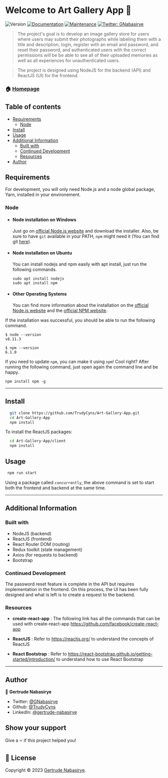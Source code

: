 # Welcome to Art Gallery App 👋

![Version](https://img.shields.io/badge/version-1.0.0-blue.svg?cacheSeconds=2592000)
[![Documentation](https://img.shields.io/badge/documentation-yes-brightgreen.svg)](https://github.com/TrudyCyns/Art-Gallery-App#readme)
[![Maintenance](https://img.shields.io/badge/Maintained%3F-yes-green.svg)](https://github.com/TrudyCyns/Art-Gallery-App/graphs/commit-activity)
[![Twitter: GNabasirye](https://img.shields.io/twitter/follow/GNabasirye.svg?style=social)](https://twitter.com/GNabasirye)

> The project's goal is to develop an image gallery store for users where users may submit their photographs while labeling them with a title and description, login, register with an email and password, and reset their password, and authenticated users with the correct permissions will be be able to see all of their uploaded memories as well as all experiences for unauthenticated users.

>The project is designed using NodeJS for the backend (API) and ReactJS (UI) for the frontend.

### 🏠 [Homepage](https://github.com/TrudyCyns/Art-Gallery-App#readme)

## Table of contents

- [Requirements](#requirements)
  - [Node](#node)
- [Install](#install)
- [Usage](#usage)
- [Additional Information](#additional-information)
  - [Built with](#built-with)
  - [Continued Development](#continued-development)
  - [Resources](#resources)
- [Author](#author)

## Requirements

For development, you will only need Node.js and a node global package, Yarn, installed in your environement.

### Node

- #### Node installation on Windows

  Just go on [official Node.js website](https://nodejs.org/) and download the installer.
Also, be sure to have `git` available in your PATH, `npm` might need it (You can find git [here](https://git-scm.com/)).

- #### Node installation on Ubuntu

  You can install nodejs and npm easily with apt install, just run the following commands.

      sudo apt install nodejs
      sudo apt install npm

- #### Other Operating Systems

  You can find more information about the installation on the [official Node.js website](https://nodejs.org/) and the [official NPM website](https://npmjs.org/).

If the installation was successful, you should be able to run the following command.

    $ node --version
    v8.11.3

    $ npm --version
    6.1.0

If you need to update `npm`, you can make it using `npm`! Cool right? After running the following command, just open again the command line and be happy.

    npm install npm -g

---

## Install

```sh
  git clone https://github.com/TrudyCyns/Art-Gallery-App.git
  cd Art-Gallery-App
  npm install
```

To install the ReactJS packages:

```sh
  cd Art-Gallery-App/client
  npm install
```

## Usage

```sh
 npm run start
```

Using a package called `concurrently`, the above command is set to start both the frontend and backend at the same time.

---

## Additional Information

### Built with

- NodeJS (backend)
- ReactJS (frontend)
- React Router DOM (routing)
- Redux toolkit (state management)
- Axios (for requests to backend)
- Bootstrap

### Continued Development

The password reset feature is complete in the API but requires implementation in the frontend. On this process, the UI has been fully designed and what is left is to create a request to the backend.

### Resources

- **create-react-app** : The following link has all the commands that can be used with create-react-app
<https://github.com/facebook/create-react-app>

- **ReactJS** : Refer to <https://reactjs.org/> to understand the concepts of ReactJS

- **React Bootstrap** : Refer to <https://react-bootstrap.github.io/getting-started/introduction/> to understand how to use React Bootstrap

---

## Author

👤 **Gertrude Nabasirye**

- Twitter: [@GNabasirye](https://twitter.com/GNabasirye)
- Github: [@TrudyCyns](https://github.com/TrudyCyns)
- LinkedIn: [@gertrude-nabasirye](https://linkedin.com/in/gertrude-nabasirye)

## Show your support

Give a ⭐️ if this project helped you!

## 📝 License

Copyright © 2023 [Gertrude Nabasirye](https://github.com/TrudyCyns).
